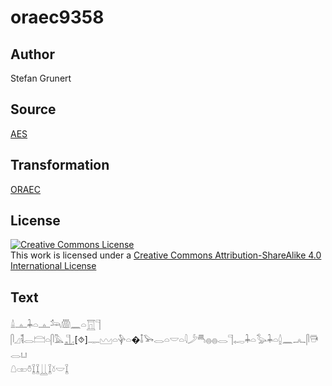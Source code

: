 # oraec9358

## Author

Stefan Grunert

## Source

[AES](https://github.com/simondschweitzer/aes)

## Transformation

[ORAEC](https://oraec.github.io/)

## License

<a rel="license" href="http://creativecommons.org/licenses/by-sa/4.0/"><img alt="Creative Commons License" style="border-width:0" src="https://i.creativecommons.org/l/by-sa/4.0/88x31.png" /></a><br />This work is licensed under a <a rel="license" href="http://creativecommons.org/licenses/by-sa/4.0/">Creative Commons Attribution-ShareAlike 4.0 International License</a>

## Text

𓏙𓊵𓇓𓏏𓊵𓃢𓏃𓈖𓏏𓉱𓊹<br>
𓋴𓈎𓌟𓂋𓊭𓏏𓋴𓅓𓊻[⯑]𓊃𓈉𓏏𓊿𓏏�𓄤𓅨𓂋𓏏𓎟𓏏𓇋𓌳𓄪𓐍𓐍𓂋𓊹𓉻𓇓𓏏𓅭𓇓𓏏𓐬𓈖𓂜𓋴𓇥𓂋𓂓<br>
𓇤𓏒𓏊𓆼𓆼𓋲𓆼𓍱𓎟𓆼<br>
